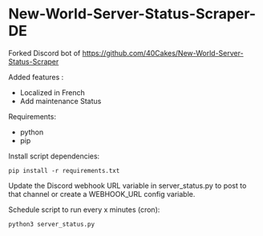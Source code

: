 # New-World-Server-Status-Scraper-DE

Forked Discord bot of https://github.com/40Cakes/New-World-Server-Status-Scraper

Added features : 
- Localized in French
- Add maintenance Status

 Requirements:
-  python
-  pip

Install script dependencies:
```
pip install -r requirements.txt
```

Update the Discord webhook URL variable in server_status.py to post to that channel or create a WEBHOOK_URL config variable.

Schedule script to run every x minutes (cron):
```
python3 server_status.py
```
